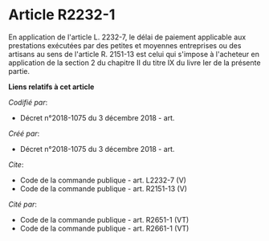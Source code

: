 # Article R2232-1

En application de l'article L. 2232-7, le délai de paiement applicable aux prestations exécutées par des petites et moyennes
entreprises ou des artisans au sens de l'article R. 2151-13 est celui qui s'impose à l'acheteur en application de la section
2 du chapitre II du titre IX du livre Ier de la présente partie.

**Liens relatifs à cet article**

_Codifié par_:

  - Décret n°2018-1075 du 3 décembre 2018 - art.

_Créé par_:

  - Décret n°2018-1075 du 3 décembre 2018 - art.

_Cite_:

  - Code de la commande publique - art. L2232-7 (V)
  - Code de la commande publique - art. R2151-13 (V)

_Cité par_:

  - Code de la commande publique - art. R2651-1 (VT)
  - Code de la commande publique - art. R2661-1 (VT)
